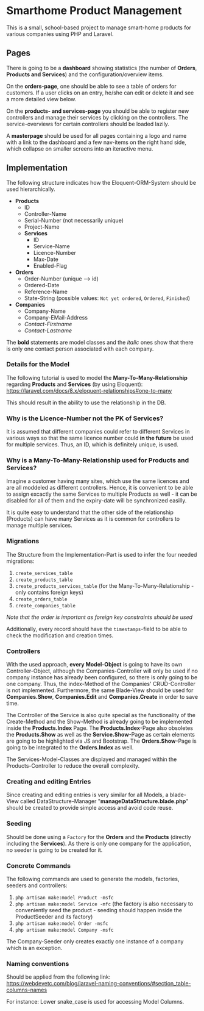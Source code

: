 # Smarthome Product Management
This is a small, school-based project to manage smart-home products for various companies using PHP and Laravel.

## Pages
There is going to be a **dashboard** showing statistics (the number of **Orders**, **Products and Services**) and the configuration/overview items.

On the **orders-page**, one should be able to see a table of orders for customers. If a user clicks on an entry, he/she can edit or delete it and see a more detailed view below.

On the **products- and services-page** you should be able to register new controllers and manage their services by clicking on the controllers. The service-overviews for certain controllers should be loaded lazily.

A **masterpage** should be used for all pages containing a logo and name with a link to the dashboard and a few nav-items on the right hand side, which collapse on smaller screens into an iteractive menu.

## Implementation
The following structure indicates how the Eloquent-ORM-System should be used hierarchically. 

 - **Products**
    - ID
    - Controller-Name
    - Serial-Number (not necessarily unique)
    - Project-Name
    - **Services**
        - ID
        - Service-Name
        - Licence-Number
        - Max-Date
        - Enabled-Flag
 - **Orders**
    - Order-Number (unique --> id)
    - Ordered-Date
    - Reference-Name
    - State-String (possible values: `Not yet ordered`, `Ordered`, `Finished`)
 - **Companies**
    - Company-Name
    - Company-EMail-Address
    - _Contact-Firstname_
    - _Contact-Lastname_
    
The **bold** statements are model classes and the _italic_ ones show that there is only one contact person associated with each company.

### Details for the Model
The following tutorial is used to model the **Many-To-Many-Relationship** regarding **Products** and **Services** (by using Eloquent):
https://laravel.com/docs/8.x/eloquent-relationships#one-to-many

This should result in the ability to use the relationship in the DB.

### Why is the Licence-Number not the PK of Services?
It is assumed that different companies could refer to different Services in various ways so that the same licence number could **in the future** be used for multiple services. Thus, an ID, which is definitely unique, is used.

### Why is a Many-To-Many-Relationship used for Products and Services?
Imagine a customer having many sites, which use the same licences and are all moddeled as different controllers. Hence, it is convenient to be able to assign excactly the same Services to multiple Products as well - it can be disabled for all of them and the expiry-date will be synchronized easilly.

It is quite easy to understand that the other side of the relationship (Products) can have many Services as it is common for controllers to manage multiple services. 

### Migrations
The Structure from the Implementation-Part is used to infer the four needed migrations:
1. `create_services_table`
2. `create_products_table`
3. `create_products_services_table` (for the Many-To-Many-Relationship - only contains foreign keys)
4. `create_orders_table`
5. `create_companies_table`

_Note that the order is important as foreign key constraints should be used_
 
Additionally, every record should have the `timestamps`-field to be able to check the modification and creation times.

### Controllers
With the used approach, **every Model-Object** is going to have its own Controller-Object, although the Companies-Controller will only be used if no company instance has already been configured, so there is only going to be one company. Thus, the index-Method of the Companies' CRUD-Controller is not implemented. Furthermore, the same Blade-View should be used for **Companies.Show**, **Companies.Edit** and **Companies.Create** in order to save time.

The Controller of the Service is also quite special as the functionality of the Create-Method and the Show-Method is already going to be implemented inside the **Products.Index** Page. The **Products.Index**-Page also obsoletes the **Products.Show** as well as the **Service.Show**-Page as certain elements are going to be highlighted via JS and Bootstrap. The **Orders.Show**-Page is going to be integrated to the **Orders.Index** as well.

The Services-Model-Classes are displayed and managed within the Products-Controller to reduce the overall complexity.

### Creating and editing Entries
Since creating and editing entries is very similar for all Models, a blade-View called DataStructure-Manager "**manageDataStructure.blade.php**" should be created to provide simple access and avoid code reuse.
### Seeding
Should be done using a `Factory` for the **Orders** and the **Products** (directly including the **Services**). As there is only one company for the application, no seeder is going to be created for it.

### Concrete Commands
The following commands are used to generate the models, factories, seeders and controllers:
1. `php artisan make:model Product -msfc`
2. `php artisan make:model Service -mfc` (the factory is also necessary to conveniently seed the product - seeding should happen inside the ProductSeeder and its factory)
3. `php artisan make:model Order -msfc`
4. `php artisan make:model Company -msfc`

The Company-Seeder only creates exactly one instance of a company which is an exception.

### Naming conventions
Should be applied from the following link: https://webdevetc.com/blog/laravel-naming-conventions/#section_table-columns-names

For instance: Lower snake_case is used for accessing Model Columns.

